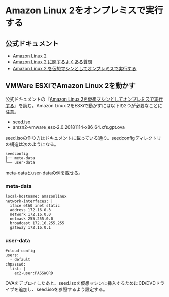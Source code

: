 # Amazon Linux 2をオンプレミスで実行する

## 公式ドキュメント

- [Amazon Linux 2](https://aws.amazon.com/jp/amazon-linux-2/)
- [Amazon Linux 2 に関するよくある質問](https://aws.amazon.com/jp/amazon-linux-2/faqs/)
- [Amazon Linux 2 を仮想マシンとしてオンプレミスで実行する](https://docs.aws.amazon.com/ja_jp/AWSEC2/latest/UserGuide/amazon-linux-2-virtual-machine.html)

## VMWare ESXiでAmazon Linux 2を動かす

公式ドキュメントの『[Amazon Linux 2を仮想マシンとしてオンプレミスで実行する](https://docs.aws.amazon.com/ja_jp/AWSEC2/latest/UserGuide/amazon-linux-2-virtual-machine.html)』を読む。Amazon Linux 2をESXiで動かすには以下の2つが必要なことに注意。

- seed.iso
- amzn2-vmware_esx-2.0.20181114-x86_64.xfs.gpt.ova

seed.isoの作り方はドキュメントに載っている通り。seedconfigディレクトリの構造は次のようになる。

```
seedconfig
├── meta-data
└── user-data
```

meta-dataとuser-dataの例を載せる。

### meta-data

```
local-hostname: amazonlinux
network-interfaces: |
  iface eth0 inet static
  address 172.16.0.3
  network 172.16.0.0
  netmask 255.255.0.0
  broadcast 172.16.255.255
  gateway 172.16.0.1
```

### user-data

```
#cloud-config
users:
  - default
chpasswd:
  list: |
    ec2-user:PASSWORD
```

OVAをデプロイしたあと、seed.isoを仮想マシンに挿入するためにCD/DVDドライブを追加し、seed.isoを参照するよう設定する。
